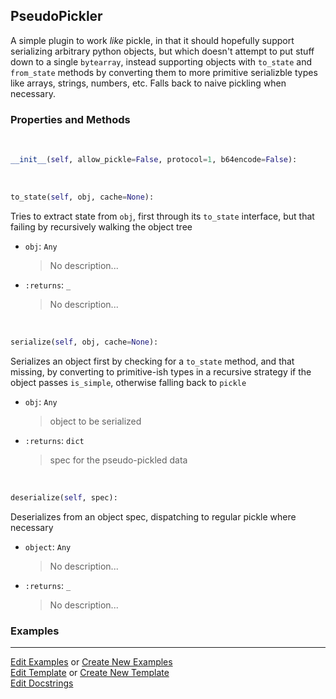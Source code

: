 ## <a id="McUtils.Scaffolding.Serializers.PseudoPickler">PseudoPickler</a>
A simple plugin to work _like_ pickle, in that it should
hopefully support serializing arbitrary python objects, but which
doesn't attempt to put stuff down to a single `bytearray`, instead
supporting objects with `to_state` and `from_state` methods by converting
them to more primitive serializble types like arrays, strings, numbers,
etc.
Falls back to naive pickling when necessary.

### Properties and Methods
<a id="McUtils.Scaffolding.Serializers.PseudoPickler.__init__" class="docs-object-method">&nbsp;</a>
```python
__init__(self, allow_pickle=False, protocol=1, b64encode=False): 
```

<a id="McUtils.Scaffolding.Serializers.PseudoPickler.to_state" class="docs-object-method">&nbsp;</a>
```python
to_state(self, obj, cache=None): 
```
Tries to extract state from `obj`, first through its `to_state`
        interface, but that failing by recursively walking the object
        tree
- `obj`: `Any`
    >No description...
- `:returns`: `_`
    >No description...

<a id="McUtils.Scaffolding.Serializers.PseudoPickler.serialize" class="docs-object-method">&nbsp;</a>
```python
serialize(self, obj, cache=None): 
```
Serializes an object first by checking for a `to_state`
        method, and that missing, by converting to primitive-ish types
        in a recursive strategy if the object passes `is_simple`, otherwise
        falling back to `pickle`
- `obj`: `Any`
    >object to be serialized
- `:returns`: `dict`
    >spec for the pseudo-pickled data

<a id="McUtils.Scaffolding.Serializers.PseudoPickler.deserialize" class="docs-object-method">&nbsp;</a>
```python
deserialize(self, spec): 
```
Deserializes from an object spec, dispatching
        to regular pickle where necessary
- `object`: `Any`
    >No description...
- `:returns`: `_`
    >No description...

### Examples




___

[Edit Examples](https://github.com/McCoyGroup/McUtils/edit/edit/ci/examples/ci/docs/McUtils/Scaffolding/Serializers/PseudoPickler.md) or 
[Create New Examples](https://github.com/McCoyGroup/McUtils/new/edit/?filename=ci/examples/ci/docs/McUtils/Scaffolding/Serializers/PseudoPickler.md) <br/>
[Edit Template](https://github.com/McCoyGroup/McUtils/edit/edit/ci/docs/ci/docs/McUtils/Scaffolding/Serializers/PseudoPickler.md) or 
[Create New Template](https://github.com/McCoyGroup/McUtils/new/edit/?filename=ci/docs/templates/ci/docs/McUtils/Scaffolding/Serializers/PseudoPickler.md) <br/>
[Edit Docstrings](https://github.com/McCoyGroup/McUtils/edit/edit/McUtils/Scaffolding/Serializers.py?message=Update%20Docs)
